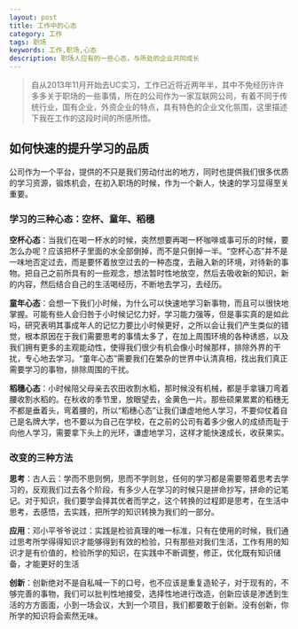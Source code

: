 ```yaml
---
layout: post
title: 工作中的心态
category: 工作
tags: 职场
keywords: 工作,职场,心态
description: 职场人应有的一些心态，与所处的企业共同成长
---
```


> 自从2013年11月开始去UC实习，工作已近将近两年半，其中不免经历许许多多关于职场的一些事情，所在的公司作为一家互联网公司，有着不同于传统行业，国有企业，外资企业的特点，具有特色的企业文化氛围，这里描述下我在工作的这段时间的所感所悟。

## 如何快速的提升学习的品质
公司作为一个平台，提供的不只是我们劳动付出的地方，同时也提供我们很多优质的学习资源，锻炼机会，在初入职场的时候，作为一个新人，快速的学习显得至关重要。

### 学习的三种心态：空杯、童年、稻穗
**空杯心态**：当我们在喝一杯水的时候，突然想要再喝一杯咖啡或事可乐的时候，要怎么办呢？应该把杯子里面的水全部倒掉，而不是只倒掉一半。“空杯心态”并不是一味地否定过去，而是要怀着放空过去的一种态度，去融入新的环境，对待新的事物。把自己之前所具有的一些观念，想法暂时性地放空，然后去吸收新的知识，新的内容，然后结合自己的生活喝经历，不断地去学习，去经历。

**童年心态**：会想一下我们小时候，为什么可以快速地学习新事物，而且可以很快地掌握。可能有些人会归咎于小时候记忆力好，学习能力强等，但是事实真的是如此吗，研究表明其事成年人的记忆力要比小时候更好，之所以会让我们产生类似的错觉，根本原因在于我们需要思考的事情太多了，在加上周围环境的各种诱惑，以及我们拥有更多的主观能动性，使得我们很少有机会像小时候那样，排除外界的干扰，专心地去学习。“童年心态”需要我们在繁杂的世界中认清真相，找出我们真正需要学习的事物，排除周围的干扰。

**稻穗心态**：小时候陪父母亲去农田收割水稻，那时候没有机械，都是手拿镰刀弯着腰收割水稻的。在秋收的季节里，放眼望去，金黄色一片。那些硕果累累的稻穗无不都是垂着头，弯着腰的，所以“稻穗心态”让我们谦虚地他人学习，不要仰仗着自己是名牌大学，也不要以为自己在学校，在之前的公司有着多少傲人的成绩而耻于向他人学习，需要拿下头上的光环，谦虚地学习，这样才能快速成长，收获果实。


### 改变的三种方法
**思考**：古人云：学而不思则惘，思而不学则怠，任何的学习都是需要带着思考去学习的，反观我们过去各个阶段，有多少人在学习的时候只是拼命抄写，拼命的记笔记。对于知识，我们要学会择其优者而学之，这个转换的过程即是思考，在生活中思考，去感悟，去实践，把所学的知识转换为我们的一部分。

**应用**：邓小平爷爷说过：实践是检验真理的唯一标准，只有在使用的时候，我们通过思考所学得得知识才能够得到有效的检验，只有那些对我们生活，工作有用的知识才是有价值的，检验所学的知识，在实践中不断调整，修正，优化既有知识储备，才能更好的生活

**创新**：创新绝对不是自私喊一下的口号，也不应该是重复造轮子，对于现有的，不够完善的事物，我们可以批判性地接受，选择性地进行改造，创新应该是渗透到生活的方方面面，小到一场会议，大到一个项目，我们都要敢于创新。没有创新，你所学的知识将会索然无味。